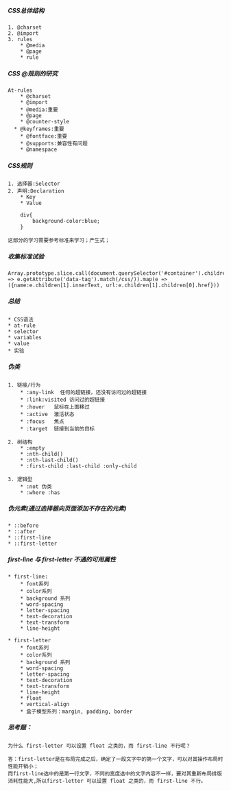 ##### CSS总体结构
	1. @charset
	2. @import
	3. rules
		* @media
		* @page
		* rule

##### CSS @规则的研究
	At-rules
		* @charset
		* @import
		* @media:重要
		* @page
		* @counter-style
	  *	@keyframes:重要
		* @fontface:重要
		* @supports:兼容性有问题
		* @namespace

##### CSS规则
	1. 选择器:Selector
	2. 声明:Declaration
		* Key
		* Value 

		div{
			background-color:blue;
		}
	
	这部分的学习需要参考标准来学习；产生式；

##### 收集标准试验
	Array.prototype.slice.call(document.querySelector('#container').children).filter(e => e.getAttribute('data-tag').match(/css/)).map(e => ({name:e.children[1].innerText, url:e.children[1].children[0].href}))

##### 总结
	* CSS语法
	* at-rule
	* selector
	* variables
	* value
	* 实验

##### 伪类
	1. 链接/行为
		* :any-link  任何的超链接，还没有访问过的超链接
		* :link:visited 访问过的超链接
		* :hover   鼠标在上面移过
		* :active  激活状态
		* :focus   焦点
		* :target  链接到当前的目标

	2. 树结构
		* :empty
		* :nth-child()
		* :nth-last-child()
		* :first-child :last-child :only-child

	3. 逻辑型
		* :not 伪类
		* :where :has

##### 伪元素(通过选择器向页面添加不存在的元素)
	* ::before
	* ::after
	* ::first-line
	* ::first-letter

##### first-line 与 first-letter 不通的可用属性
	* first-line:
		* font系列
		* color系列
		* background 系列
		* word-spacing
		* letter-spacing
		* text-decoration
		* text-transform
		* line-height
	
	* first-letter
		* font系列
		* color系列
		* background 系列
		* word-spacing
		* letter-spacing
		* text-decoration
		* text-transform
		* line-height
		* float
		* vertical-align
		* 盒子模型系列：margin, padding, border

##### 思考题：
	为什么 first-letter 可以设置 float 之类的，而 first-line 不行呢？
	
	答：first-letter是在布局完成之后，确定了一段文字中的第一个文字，可以对其操作布局时性能开销小；
	而first-line选中的是第一行文字，不同的宽度选中的文字内容不一样，要对其重新布局排版消耗性能大,所以first-letter 可以设置 float 之类的，而 first-line 不行。




	
